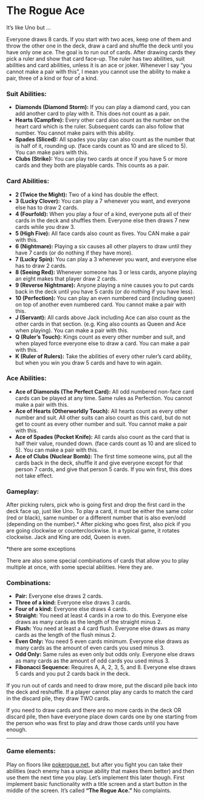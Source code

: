 # The Rogue Ace

It’s like Uno but ... 

Everyone draws 8 cards. If you start with two aces, keep one of them and throw the other one in the deck, draw a card and shuffle the deck until you have only one ace. The goal is to run out of cards. After drawing cards they pick a ruler and show that card face-up. The ruler has two abilities, suit abilities and card abilities, unless it is an ace or joker. Whenever I say “you cannot make a pair with this”, I mean you cannot use the ability to make a pair, three of a kind or four of a kind.  

### Suit Abilities:

- **Diamonds (Diamond Storm):** If you can play a diamond card, you can add another card to play with it. This does not count as a pair.  
- **Hearts (Campfire):** Every other card also count as the number on the heart card which is the ruler. Subsequent cards can also follow that number. You cannot make pairs with this ability.  
- **Spades (Sliced):** All spades you play can also count as the number that is half of it, rounding up. (face cards count as 10 and are sliced to 5). You can make pairs with this.  
- **Clubs (Strike):** You can play two cards at once if you have 5 or more cards and they both are playable cards. This counts as a pair.  

### Card Abilities:

- **2 (Twice the Might):** Two of a kind has double the effect.  
- **3 (Lucky Clover):** You can play a 7 whenever you want, and everyone else has to draw 2 cards.  
- **4 (Fourfold):** When you play a four of a kind, everyone puts all of their cards in the deck and shuffles them. Everyone else then draws 7 new cards while you draw 3.  
- **5 (High Five):** All face cards also count as fives. You CAN make a pair with this.  
- **6 (Nightmare):** Playing a six causes all other players to draw until they have 7 cards (or do nothing if they have more).  
- **7 (Lucky Spin):** You can play a 3 whenever you want, and everyone else has to draw 2 cards.  
- **8 (Seeing Red):** Whenever someone has 3 or less cards, anyone playing an eight makes that player draw 2 cards.  
- **9 (Reverse Nightmare):** Anyone playing a nine causes you to put cards back in the deck until you have 5 cards (or do nothing if you have less).  
- **10 (Perfection):** You can play an even numbered card (including queen) on top of another even numbered card. You cannot make a pair with this.  
- **J (Servant):** All cards above Jack including Ace can also count as the other cards in that section. (e.g. King also counts as Queen and Ace when playing). You can make a pair with this.  
- **Q (Ruler’s Touch):** Kings count as every other number and suit, and when played force everyone else to draw a card. You can make a pair with this.  
- **K (Ruler of Rulers):** Take the abilities of every other ruler’s card ability, but when you win you draw 5 cards and have to win again.  

### Ace Abilities:

- **Ace of Diamonds (The Perfect Card):** All odd numbered non-face card cards can be played at any time. Same rules as Perfection. You cannot make a pair with this.  
- **Ace of Hearts (Otherworldly Touch):** All hearts count as every other number and suit. All other suits can also count as this card, but do not get to count as every other number and suit. You cannot make a pair with this.  
- **Ace of Spades (Pocket Knife):** All cards also count as the card that is half their value, rounded down. (face cards count as 10 and are sliced to 5). You can make a pair with this.  
- **Ace of Clubs (Nuclear Bomb):** The first time someone wins, put all the cards back in the deck, shuffle it and give everyone except for that person 7 cards, and give that person 5 cards. If you win first, this does not take effect.  

### Gameplay:
After picking rulers, pick who is going first and drop the first card in the deck face up, just like Uno. To play a card, it must be either the same color (red or black), same number or a different number that is also even/odd (depending on the number).* After picking who goes first, also pick if you are going clockwise or counterclockwise. In a typical game, it rotates clockwise. Jack and King are odd, Queen is even.  

*there are some exceptions  

There are also some special combinations of cards that allow you to play multiple at once, with some special abilities. Here they are.  

### Combinations:

- **Pair:** Everyone else draws 2 cards.  
- **Three of a kind:** Everyone else draws 3 cards.  
- **Four of a kind:** Everyone else draws 4 cards.  
- **Straight:** You need at least 4 cards in a row to do this. Everyone else draws as many cards as the length of the straight minus 2.  
- **Flush:** You need at least a 4 card flush. Everyone else draws as many cards as the length of the flush minus 2.  
- **Even Only:** You need 5 even cards minimum. Everyone else draws as many cards as the amount of even cards you used minus 3.  
- **Odd Only:** Same rules as even only but odds only. Everyone else draws as many cards as the amount of odd cards you used minus 3.  
- **Fibonacci Sequence:** Requires A, A, 2, 3, 5, and 8. Everyone else draws 5 cards and you put 2 cards back in the deck.  

If you run out of cards and need to draw more, put the discard pile back into the deck and reshuffle. If a player cannot play any cards to match the card in the discard pile, they draw TWO cards.  

If you need to draw cards and there are no more cards in the deck OR discard pile, then have everyone place down cards one by one starting from the person who was first to play and draw those cards until you have enough.  

---

### Game elements:
Play on floors like [pokerogue.net](http://pokerogue.net), but after you fight you can take their abilities (each enemy has a unique ability that makes them better) and then use them the next time you play. Let’s implement this later though. First implement basic functionality with a title screen and a start button in the middle of the screen. It’s called **“The Rogue Ace.”** No complaints.
